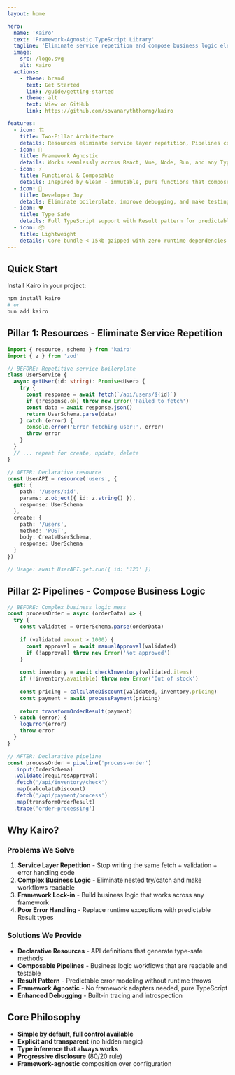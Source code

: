 ```yaml
---
layout: home

hero:
  name: 'Kairo'
  text: 'Framework-Agnostic TypeScript Library'
  tagline: 'Eliminate service repetition and compose business logic elegantly'
  image:
    src: /logo.svg
    alt: Kairo
  actions:
    - theme: brand
      text: Get Started
      link: /guide/getting-started
    - theme: alt
      text: View on GitHub
      link: https://github.com/sovanaryththorng/kairo

features:
  - icon: 🏗️
    title: Two-Pillar Architecture
    details: Resources eliminate service layer repetition, Pipelines compose business logic
  - icon: 🔧
    title: Framework Agnostic
    details: Works seamlessly across React, Vue, Node, Bun, and any TypeScript environment
  - icon: ⚡
    title: Functional & Composable
    details: Inspired by Gleam - immutable, pure functions that compose elegantly
  - icon: 🎯
    title: Developer Joy
    details: Eliminate boilerplate, improve debugging, and make testing pleasant
  - icon: 🛡️
    title: Type Safe
    details: Full TypeScript support with Result pattern for predictable error handling
  - icon: 📦
    title: Lightweight
    details: Core bundle < 15kb gzipped with zero runtime dependencies (except Zod)
---
```


## Quick Start

Install Kairo in your project:

```bash
npm install kairo
# or
bun add kairo
```

## Pillar 1: Resources - Eliminate Service Repetition

```typescript
import { resource, schema } from 'kairo'
import { z } from 'zod'

// BEFORE: Repetitive service boilerplate
class UserService {
  async getUser(id: string): Promise<User> {
    try {
      const response = await fetch(`/api/users/${id}`)
      if (!response.ok) throw new Error('Failed to fetch')
      const data = await response.json()
      return UserSchema.parse(data)
    } catch (error) {
      console.error('Error fetching user:', error)
      throw error
    }
  }
  // ... repeat for create, update, delete
}

// AFTER: Declarative resource
const UserAPI = resource('users', {
  get: {
    path: '/users/:id',
    params: z.object({ id: z.string() }),
    response: UserSchema
  },
  create: {
    path: '/users',
    method: 'POST',
    body: CreateUserSchema,
    response: UserSchema
  }
})

// Usage: await UserAPI.get.run({ id: '123' })
```

## Pillar 2: Pipelines - Compose Business Logic

```typescript
// BEFORE: Complex business logic mess
const processOrder = async (orderData) => {
  try {
    const validated = OrderSchema.parse(orderData)
    
    if (validated.amount > 1000) {
      const approval = await manualApproval(validated)
      if (!approval) throw new Error('Not approved')
    }
    
    const inventory = await checkInventory(validated.items)
    if (!inventory.available) throw new Error('Out of stock')
    
    const pricing = calculateDiscount(validated, inventory.pricing)
    const payment = await processPayment(pricing)
    
    return transformOrderResult(payment)
  } catch (error) {
    logError(error)
    throw error
  }
}

// AFTER: Declarative pipeline
const processOrder = pipeline('process-order')
  .input(OrderSchema)
  .validate(requiresApproval)
  .fetch('/api/inventory/check')
  .map(calculateDiscount)
  .fetch('/api/payment/process')
  .map(transformOrderResult)
  .trace('order-processing')
```

## Why Kairo?

### Problems We Solve

1. **Service Layer Repetition** - Stop writing the same fetch + validation + error handling code
2. **Complex Business Logic** - Eliminate nested try/catch and make workflows readable
3. **Framework Lock-in** - Build business logic that works across any framework
4. **Poor Error Handling** - Replace runtime exceptions with predictable Result types

### Solutions We Provide

- **Declarative Resources** - API definitions that generate type-safe methods
- **Composable Pipelines** - Business logic workflows that are readable and testable  
- **Result Pattern** - Predictable error modeling without runtime throws
- **Framework Agnostic** - No framework adapters needed, pure TypeScript
- **Enhanced Debugging** - Built-in tracing and introspection

## Core Philosophy

- **Simple by default, full control available**
- **Explicit and transparent** (no hidden magic)
- **Type inference that always works**
- **Progressive disclosure** (80/20 rule)
- **Framework-agnostic** composition over configuration
